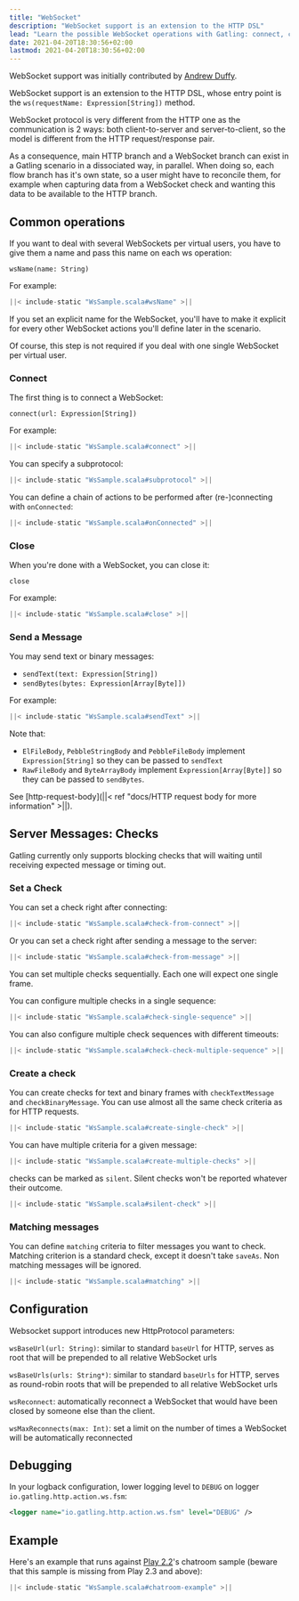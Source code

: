 ```yaml
---
title: "WebSocket"
description: "WebSocket support is an extension to the HTTP DSL"
lead: "Learn the possible WebSocket operations with Gatling: connect, close, send"
date: 2021-04-20T18:30:56+02:00
lastmod: 2021-04-20T18:30:56+02:00
---
```


WebSocket support was initially contributed by [Andrew Duffy](https://github.com/amjjd).

WebSocket support is an extension to the HTTP DSL, whose entry point is the `ws(requestName: Expression[String])` method.

WebSocket protocol is very different from the HTTP one as the communication is 2 ways: both client-to-server and server-to-client, so the model is different from the HTTP request/response pair.

As a consequence, main HTTP branch and a WebSocket branch can exist in a Gatling scenario in a dissociated way, in parallel.
When doing so, each flow branch has it's own state, so a user might have to reconcile them, for example when capturing data from a WebSocket check and wanting this data to be available to the HTTP branch.

## Common operations

If you want to deal with several WebSockets per virtual users, you have to give them a name and pass this name on each ws operation:

`wsName(name: String)`

For example:

```scala
||< include-static "WsSample.scala#wsName" >||
```

If you set an explicit name for the WebSocket, you'll have to make it explicit for every other WebSocket actions you'll define later in the scenario.

Of course, this step is not required if you deal with one single WebSocket per virtual user.

### Connect

The first thing is to connect a WebSocket:

`connect(url: Expression[String])`

For example:

```scala
||< include-static "WsSample.scala#connect" >||
```

You can specify a subprotocol:

```scala
||< include-static "WsSample.scala#subprotocol" >||
```

You can define a chain of actions to be performed after (re-)connecting with `onConnected`:

```scala
||< include-static "WsSample.scala#onConnected" >||
```

### Close

When you're done with a WebSocket, you can close it:

`close`

For example:

```scala
||< include-static "WsSample.scala#close" >||
```

### Send a Message

You may send text or binary messages:

* `sendText(text: Expression[String])`
* `sendBytes(bytes: Expression[Array[Byte]])`

For example:

```scala
||< include-static "WsSample.scala#sendText" >||
```

Note that:

* `ElFileBody`, `PebbleStringBody` and `PebbleFileBody` implement `Expression[String]` so they can be passed to `sendText`
* `RawFileBody` and `ByteArrayBody` implement `Expression[Array[Byte]]` so they can be passed to `sendBytes`.

See [http-request-body](||< ref "docs/HTTP request body for more information" >||).

## Server Messages: Checks

Gatling currently only supports blocking checks that will waiting until receiving expected message or timing out.

### Set a Check

You can set a check right after connecting:

```scala
||< include-static "WsSample.scala#check-from-connect" >||
```

Or you can set a check right after sending a message to the server:

```scala
||< include-static "WsSample.scala#check-from-message" >||
```

You can set multiple checks sequentially. Each one will expect one single frame.

You can configure multiple checks in a single sequence:

```scala
||< include-static "WsSample.scala#check-single-sequence" >||
```

You can also configure multiple check sequences with different timeouts:

```scala
||< include-static "WsSample.scala#check-check-multiple-sequence" >||
```

### Create a check

You can create checks for text and binary frames with `checkTextMessage` and `checkBinaryMessage`.
You can use almost all the same check criteria as for HTTP requests.

```scala
||< include-static "WsSample.scala#create-single-check" >||
```

You can have multiple criteria for a given message:

```scala
||< include-static "WsSample.scala#create-multiple-checks" >||
```

checks can be marked as `silent`.
Silent checks won't be reported whatever their outcome.

```scala
||< include-static "WsSample.scala#silent-check" >||
```

### Matching messages

You can define `matching` criteria to filter messages you want to check.
Matching criterion is a standard check, except it doesn't take `saveAs`.
Non matching messages will be ignored.

```scala
||< include-static "WsSample.scala#matching" >||
```

## Configuration

Websocket support introduces new HttpProtocol parameters:

`wsBaseUrl(url: String)`: similar to standard `baseUrl` for HTTP, serves as root that will be prepended to all relative WebSocket urls

`wsBaseUrls(urls: String*)`: similar to standard `baseUrls` for HTTP, serves as round-robin roots that will be prepended to all relative WebSocket urls

`wsReconnect`: automatically reconnect a WebSocket that would have been closed by someone else than the client.

`wsMaxReconnects(max: Int)`: set a limit on the number of times a WebSocket will be automatically reconnected

## Debugging

In your logback configuration, lower logging level to `DEBUG` on logger `io.gatling.http.action.ws.fsm`:

```xml
<logger name="io.gatling.http.action.ws.fsm" level="DEBUG" />
```

## Example

Here's an example that runs against [Play 2.2](https://www.playframework.com/download#older-versions)'s chatroom sample (beware that this sample is missing from Play 2.3 and above):

```scala
||< include-static "WsSample.scala#chatroom-example" >||
```
